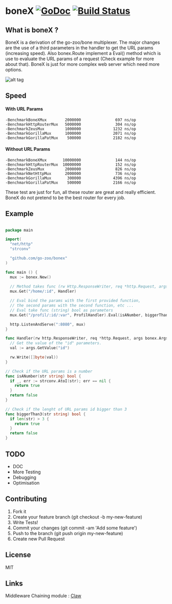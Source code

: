 boneX [![GoDoc](https://godoc.org/github.com/squiidz/bonex?status.png)](http://godoc.org/github.com/go-zoo/bonex) [![Build Status](https://travis-ci.org/go-zoo/boneX.svg?branch=master)](https://travis-ci.org/go-zoo/bonex)
=======

## What is boneX ?

BoneX is a derivation of the go-zoo/bone multiplexer. The major changes are the use of a third parameters
in the handler to get the URL params (increasing speed). Also bonex.Route implement a Eval() method which is use to evaluate the URL params of a request (Check example for more about that). BoneX is just for more complex web server which need more options.

![alt tag](https://blog.adafruit.com/wp-content/uploads/2012/10/405911_282111641849431_1466890904_n.jpg)

## Speed

#### With URL Params

```
-BenchmarkBoneXMux        2000000               697 ns/op
-BenchmarkHttpRouterMux   5000000               304 ns/op
-BenchmarkZeusMux         1000000              1232 ns/op
-BenchmarkGorillaMux      1000000              2071 ns/op
-BenchmarkGorillaPatMux    500000              2182 ns/op

```

#### Without URL Params

```
-BenchmarkBoneXMux       10000000               144 ns/op
-BenchmarkHttpRouterMux  10000000               152 ns/op
-BenchmarkZeusMux         2000000               826 ns/op
-BenchmarkNetHttpMux      2000000               736 ns/op
-BenchmarkGorillaMux       300000              4396 ns/op
-BenchmarkGorillaPatMux    500000              2166 ns/op

```

 These test are just for fun, all these router are great and really efficient. 
 BoneX do not pretend to be the best router for every job. 

## Example

``` go

package main

import(
  "net/http"
  "strconv"

  "github.com/go-zoo/bonex"
)

func main () {
  mux := bonex.New()
  
  // Method takes func (rw Http.ResponseWriter, req *http.Request, args bonex.Args)
  mux.Get("/home/:id", Handler)

  // Eval bind the params with the first provided function,
  // the second params with the second function, etc ...
  // Eval take func (string) bool as parameters
  mux.Get("/profil/:id/:var", ProfilHandler).Eval(isANumber, biggerThan3)

  http.ListenAndServe(":8080", mux)
}

func Handler(rw http.ResponseWriter, req *http.Request, args bonex.Args) {
  // Get the value of the "id" parameters.
  val := args.GetValue("id")

  rw.Write([]byte(val))
}

// Check if the URL params is a number
func isANumber(str string) bool {
  if _, err := strconv.AtoI(str); err == nil {
    return true
  }
  return false
}

// Check if the lenght of URL params id bigger than 3 
func biggerThan3(str string) bool {
  if len(str) > 3 {
    return true
  }
  return false
}

```
## TODO

- DOC
- More Testing
- Debugging
- Optimisation

## Contributing

1. Fork it
2. Create your feature branch (git checkout -b my-new-feature)
3. Write Tests!
4. Commit your changes (git commit -am 'Add some feature')
5. Push to the branch (git push origin my-new-feature)
6. Create new Pull Request

## License
MIT

## Links

Middleware Chaining module : [Claw](https://github.com/go-zoo/claw)
